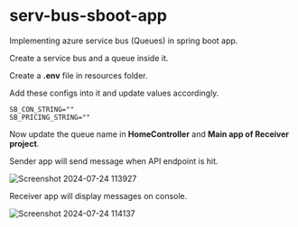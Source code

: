 # serv-bus-sboot-app

Implementing azure service bus (Queues) in spring boot app.  

Create a service bus and a queue inside it.  

Create a **.env** file in resources folder.  

Add these configs into it and update values accordingly.  

```
SB_CON_STRING=""
SB_PRICING_STRING=""
```

Now update the queue name in **HomeController** and **Main app of Receiver project**.  

Sender app will send message when API endpoint is hit.  

![Screenshot 2024-07-24 113927](https://github.com/user-attachments/assets/82a1ed95-1e83-4f9e-bd47-58717a840ff0)


Receiver app will display messages on console.  

![Screenshot 2024-07-24 114137](https://github.com/user-attachments/assets/7bbee195-4711-492f-9c8a-b4807432f544)

